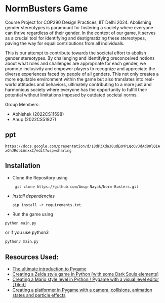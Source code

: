 # NormBusters Game

Course Project for COP290 Design Practices, IIT Delhi 2024.
Abolishing gender stereotypes is paramount for fostering a society where everyone can thrive regardless of their gender. In the context of our game, it serves as a crucial tool for identifying and destigmatizing these stereotypes, paving the way for equal contributions from all individuals.

This is our attempt to contribute towards the societal effort to abolish gender stereotypes. By challenging and identifying preconceived notions about what roles and challenges are appropriate for each gender, we promote inclusivity and empower players to recognize and appreciate the diverse experiences faced by people of all genders. This not only creates a more equitable environment within the game but also translates into real-world attitudes and behaviors, ultimately contributing to a more just and harmonious society where everyone has the opportunity to fulfill their potential without limitations imposed by outdated societal norms.

Group Members:

- Abhishek (2022CS11598)
- Anup (2022CS51827)

## ppt

`https://docs.google.com/presentation/d/10dP3XdaJ0udEoMPLQcGvJdAd80lQIAxQhJRdbLAnxxI/edit?usp=sharing`

## Installation

- Clone the Repository using
  ```
   git clone https://github.com/Anup-Nayak/Norm-Busters.git
   ```

- *Install dependencies*
  ```
  pip install -r requirements.txt
  ```
  
- Run the game using

```bash
python main.py
```

or if you use python3

```bash
python3 main.py
```

## Resources Used:

- [The ultimate introduction to Pygame](https://www.youtube.com/watch?v=AY9MnQ4x3zk)
- [Creating a Zelda style game in Python [with some Dark Souls elements]](https://www.youtube.com/watch?v=QU1pPzEGrqw)
- [Creating a Mario style level in Python / Pygame with a visual level editor [Tiled]](https://www.youtube.com/watch?v=wJMDh9QGRgs)
- [Creating a platformer in Pygame with a camera, collisions, animation states and particle effects](https://www.youtube.com/watch?v=YWN8GcmJ-jA&t=0s)
